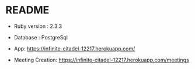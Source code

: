 # README


* Ruby version : 2.3.3

* Database : PostgreSql

* App: https://infinite-citadel-12217.herokuapp.com/

* Meeting Creation: https://infinite-citadel-12217.herokuapp.com/meetings

